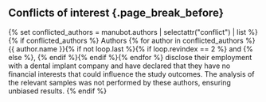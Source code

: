 ## Conflicts of interest {.page_break_before}

{% set conflicted_authors = manubot.authors | selectattr("conflict") | list %}
{% if conflicted_authors %}
  Authors {% for author in conflicted_authors %}{{ author.name }}{% if not loop.last %}{% if loop.revindex == 2 %} and {% else %}, {% endif %}{% endif %}{% endfor %} disclose their employment with a dental implant company and have declared that they have no financial interests that could influence the study outcomes.
  The analysis of the relevant samples was not performed by these authors, ensuring unbiased results.
{% endif %}
